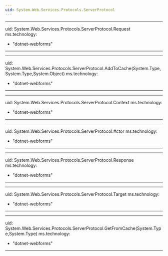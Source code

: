 ```yaml
---
uid: System.Web.Services.Protocols.ServerProtocol
---
```


---
uid: System.Web.Services.Protocols.ServerProtocol.Request
ms.technology: 
  - "dotnet-webforms"
---

---
uid: System.Web.Services.Protocols.ServerProtocol.AddToCache(System.Type,System.Type,System.Object)
ms.technology: 
  - "dotnet-webforms"
---

---
uid: System.Web.Services.Protocols.ServerProtocol.Context
ms.technology: 
  - "dotnet-webforms"
---

---
uid: System.Web.Services.Protocols.ServerProtocol.#ctor
ms.technology: 
  - "dotnet-webforms"
---

---
uid: System.Web.Services.Protocols.ServerProtocol.Response
ms.technology: 
  - "dotnet-webforms"
---

---
uid: System.Web.Services.Protocols.ServerProtocol.Target
ms.technology: 
  - "dotnet-webforms"
---

---
uid: System.Web.Services.Protocols.ServerProtocol.GetFromCache(System.Type,System.Type)
ms.technology: 
  - "dotnet-webforms"
---
